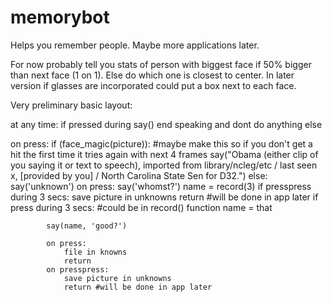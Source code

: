 # memorybot
Helps you remember people. Maybe more applications later.

For now probably tell you stats of person with biggest face if 50% bigger than next face (1 on 1). Else do which one is closest to center. In later version if glasses are incorporated could put a box next to each face.

Very preliminary basic layout:

at any time:
	if pressed during say() end speaking and dont do anything else



on press:
	if (face_magic(picture)): #maybe make this so if you don't get a hit the first time it tries again with next 4 frames
		say("Obama (either clip of you saying it or text to speech), imported from library/ncleg/etc / last seen x, [provided by you] / North Carolina State Sen for D32.")
	else:
		say('unknown')
		on press:
			say('whomst?')
			name = record(3)
			if presspress during 3 secs:
				save picture in unknowns
				return #will be done in app later
			if press during 3 secs: #could be in record() function
				name = that

			say(name, 'good?')

			on press:
				file in knowns
				return
			on presspress:
				save picture in unknowns
				return #will be done in app later